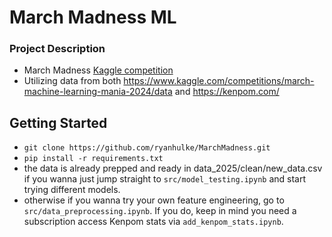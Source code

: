 # March Madness ML

### Project Description
- March Madness [Kaggle competition](https://www.kaggle.com/competitions/march-machine-learning-mania-2024)
- Utilizing data from both <https://www.kaggle.com/competitions/march-machine-learning-mania-2024/data> and <https://kenpom.com/>

## Getting Started
- `git clone https://github.com/ryanhulke/MarchMadness.git`
- `pip install -r requirements.txt`
- the data is already prepped and ready in data_2025/clean/new_data.csv if you wanna just jump straight to `src/model_testing.ipynb` and start trying different models.
- otherwise if you wanna try your own feature engineering, go to `src/data_preprocessing.ipynb`. If you do, keep in mind you need a subscription access Kenpom stats via `add_kenpom_stats.ipynb`.